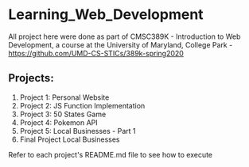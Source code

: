 # Learning_Web_Development

All project here were done as part of CMSC389K - Introduction to Web Development, a course at the University of Maryland, College Park - https://github.com/UMD-CS-STICs/389k-spring2020

## Projects:

1. Project 1: Personal Website
2. Project 2: JS Function Implementation
3. Project 3: 50 States Game
4. Project 4: Pokemon API
5. Project 5: Local Businesses - Part 1
6. Final Project Local Businesses 

Refer to each project's README.md file to see how to execute